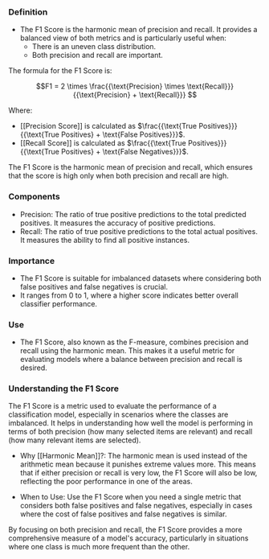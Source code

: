 ### Definition
- The F1 Score is the harmonic mean of precision and recall. It provides a balanced view of both metrics and is particularly useful when:
  - There is an uneven class distribution.
  - Both precision and recall are important.

The formula for the F1 Score is:

$$F1 = 2 \times \frac{{\text{Precision} \times \text{Recall}}}{{\text{Precision} + \text{Recall}}} $$

Where:
- [[Precision Score]] is calculated as $\frac{{\text{True Positives}}}{{\text{True Positives} + \text{False Positives}}}$.
- [[Recall Score]] is calculated as $\frac{{\text{True Positives}}}{{\text{True Positives} + \text{False Negatives}}}$.

The F1 Score is the harmonic mean of precision and recall, which ensures that the score is high only when both precision and recall are high.

### Components
- Precision: The ratio of true positive predictions to the total predicted positives. It measures the accuracy of positive predictions.
- Recall: The ratio of true positive predictions to the total actual positives. It measures the ability to find all positive instances.

### Importance
- The F1 Score is suitable for imbalanced datasets where considering both false positives and false negatives is crucial.
- It ranges from 0 to 1, where a higher score indicates better overall classifier performance.

### Use
- The F1 Score, also known as the F-measure, combines precision and recall using the harmonic mean. This makes it a useful metric for evaluating models where a balance between precision and recall is desired.

### Understanding the F1 Score

The F1 Score is a metric used to evaluate the performance of a classification model, especially in scenarios where the classes are imbalanced. It helps in understanding how well the model is performing in terms of both precision (how many selected items are relevant) and recall (how many relevant items are selected).

- Why [[Harmonic Mean]]?: The harmonic mean is used instead of the arithmetic mean because it punishes extreme values more. This means that if either precision or recall is very low, the F1 Score will also be low, reflecting the poor performance in one of the areas.

- When to Use: Use the F1 Score when you need a single metric that considers both false positives and false negatives, especially in cases where the cost of false positives and false negatives is similar.

By focusing on both precision and recall, the F1 Score provides a more comprehensive measure of a model's accuracy, particularly in situations where one class is much more frequent than the other.